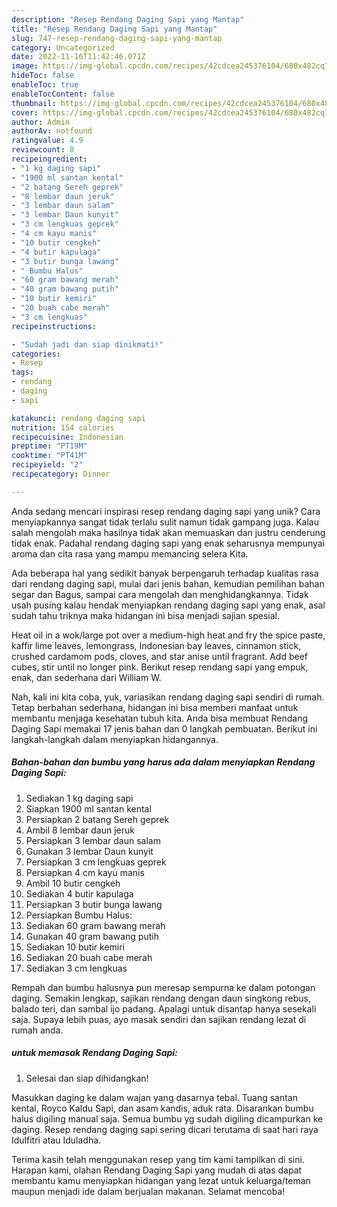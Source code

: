```yaml
---
description: "Resep Rendang Daging Sapi yang Mantap"
title: "Resep Rendang Daging Sapi yang Mantap"
slug: 747-resep-rendang-daging-sapi-yang-mantap
category: Uncategorized
date: 2022-11-16T11:42:46.071Z
image: https://img-global.cpcdn.com/recipes/42cdcea245376104/680x482cq70/rendang-daging-sapi-foto-resep-utama.jpg
hideToc: false
enableToc: true
enableTocContent: false
thumbnail: https://img-global.cpcdn.com/recipes/42cdcea245376104/680x482cq70/rendang-daging-sapi-foto-resep-utama.jpg
cover: https://img-global.cpcdn.com/recipes/42cdcea245376104/680x482cq70/rendang-daging-sapi-foto-resep-utama.jpg
author: Admin
authorAv: notfound
ratingvalue: 4.9
reviewcount: 8
recipeingredient:
- "1 kg daging sapi"
- "1900 ml santan kental"
- "2 batang Sereh geprek"
- "8 lembar daun jeruk"
- "3 lembar daun salam"
- "3 lembar Daun kunyit"
- "3 cm lengkuas geprek"
- "4 cm kayu manis"
- "10 butir cengkeh"
- "4 butir kapulaga"
- "3 butir bunga lawang"
- " Bumbu Halus"
- "60 gram bawang merah"
- "40 gram bawang putih"
- "10 butir kemiri"
- "20 buah cabe merah"
- "3 cm lengkuas"
recipeinstructions:

- "Sudah jadi dan siap dinikmati!"
categories:
- Resep
tags:
- rendang
- daging
- sapi

katakunci: rendang daging sapi 
nutrition: 154 calories
recipecuisine: Indonesian
preptime: "PT19M"
cooktime: "PT41M"
recipeyield: "2"
recipecategory: Dinner

---
```





Anda sedang mencari inspirasi resep rendang daging sapi yang unik? Cara menyiapkannya sangat tidak terlalu sulit namun tidak gampang juga. Kalau salah mengolah maka hasilnya tidak akan memuaskan dan justru cenderung tidak enak. Padahal rendang daging sapi yang enak seharusnya mempunyai aroma dan cita rasa yang mampu memancing selera Kita.





Ada beberapa hal yang sedikit banyak berpengaruh terhadap kualitas rasa dari rendang daging sapi, mulai dari jenis bahan, kemudian pemilihan bahan segar dan Bagus, sampai cara mengolah dan menghidangkannya. Tidak usah pusing kalau hendak menyiapkan rendang daging sapi yang enak,      asal sudah tahu triknya maka hidangan ini bisa menjadi sajian spesial.














Heat oil in a wok/large pot over a medium-high heat and fry the spice paste, kaffir lime leaves, lemongrass, Indonesian bay leaves, cinnamon stick, crushed cardamom pods, cloves, and star anise until fragrant. Add beef cubes, stir until no longer pink. Berikut resep rendang sapi yang empuk, enak, dan sederhana dari William W.






Nah, kali ini kita coba, yuk, variasikan rendang daging sapi sendiri di rumah. Tetap berbahan sederhana, hidangan ini bisa memberi manfaat untuk membantu menjaga kesehatan tubuh kita. Anda bisa membuat Rendang Daging Sapi memakai 17 jenis bahan dan 0 langkah pembuatan. Berikut ini langkah-langkah dalam menyiapkan hidangannya.

<!--inarticleads1-->

##### Bahan-bahan dan bumbu yang harus ada dalam menyiapkan Rendang Daging Sapi:

1. Sediakan 1 kg daging sapi
1. Siapkan 1900 ml santan kental
1. Persiapkan 2 batang Sereh geprek
1. Ambil 8 lembar daun jeruk
1. Persiapkan 3 lembar daun salam
1. Gunakan 3 lembar Daun kunyit
1. Persiapkan 3 cm lengkuas geprek
1. Persiapkan 4 cm kayu manis
1. Ambil 10 butir cengkeh
1. Sediakan 4 butir kapulaga
1. Persiapkan 3 butir bunga lawang
1. Persiapkan  Bumbu Halus:
1. Sediakan 60 gram bawang merah
1. Gunakan 40 gram bawang putih
1. Sediakan 10 butir kemiri
1. Sediakan 20 buah cabe merah
1. Sediakan 3 cm lengkuas


Rempah dan bumbu halusnya pun meresap sempurna ke dalam potongan daging. Semakin lengkap, sajikan rendang dengan daun singkong rebus, balado teri, dan sambal ijo padang. Apalagi untuk disantap hanya sesekali saja. Supaya lebih puas, ayo masak sendiri dan sajikan rendang lezat di rumah anda. 

<!--inarticleads2-->

#####  untuk memasak Rendang Daging Sapi:


1. Selesai dan siap dihidangkan!

Masukkan daging ke dalam wajan yang dasarnya tebal. Tuang santan kental, Royco Kaldu Sapi, dan asam kandis, aduk rata. Disarankan bumbu halus digiling manual saja. Semua bumbu yg sudah digiling dicampurkan ke daging. Resep rendang daging sapi sering dicari terutama di saat hari raya Idulfitri atau Iduladha. 

Terima kasih telah menggunakan resep yang tim kami tampilkan di sini. Harapan kami, olahan Rendang Daging Sapi yang mudah di atas dapat membantu kamu menyiapkan hidangan yang lezat untuk keluarga/teman maupun menjadi ide dalam berjualan makanan. Selamat mencoba!
